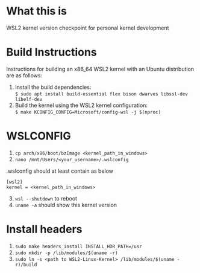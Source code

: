 # What this is

WSL2 kernel version checkpoint for personal kernel development

# Build Instructions

Instructions for building an x86_64 WSL2 kernel with an Ubuntu distribution are
as follows:

1. Install the build dependencies:  
   `$ sudo apt install build-essential flex bison dwarves libssl-dev libelf-dev`
2. Build the kernel using the WSL2 kernel configuration:  
   `$ make KCONFIG_CONFIG=Microsoft/config-wsl -j $(nproc)`

# WSLCONFIG

1. `cp arch/x86/boot/bzImage <kernel_path_in_windows>`
2. `nano /mnt/Users/<your_username>/.wslconfig`

.wslconfig should at least contain as below

```
[wsl2]
kernel = <kernel_path_in_windows>
```

3. `wsl --shutdown` to reboot
4. `uname -a` should show this kernel version

# Install headers

1. `sudo make headers_install INSTALL_HDR_PATH=/usr`
2. `sudo mkdir -p /lib/modules/$(uname -r)`
3. `sudo ln -s <path to WSL2-Linux-Kernel> /lib/modules/$(uname -r)/build`
